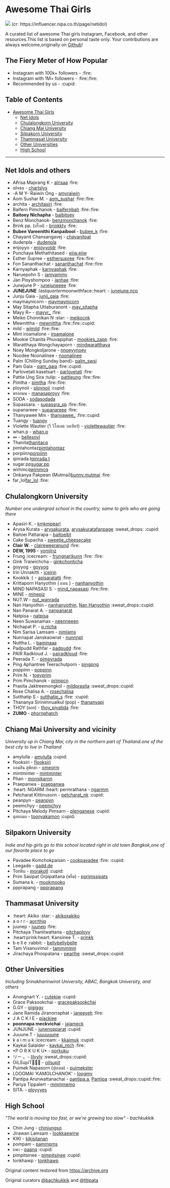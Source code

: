 <html>

<head>
    <meta charset="utf-8">
</head>

<body>
    <div id="descript" itemprop="description">
        <h1>Awesome Thai Girls</h1>
	    <img src="https://user-images.githubusercontent.com/7475592/135878586-60fadbef-65dd-40f0-a7a8-afe551e41d66.png" />
		(cr: https://influencer.nipa.co.th/page/netidol)
        <p>A curated list of awesome Thai girls Instagram, Facebook, and other resources.This list is based on personal taste only. Your contributions are always welcome,originally on <a href="https://github.com/titipata/awesome-thai-girls" rel="nofollow">Github</a>!</p>
        <!-- <p>Inspired by the <a href="https://github.com/sindresorhus/awesome" rel="nofollow">awesome</a> list.Using template from <a href="https://github.com/donnemartin/awesome-aws" rel="nofollow">awesome-aws</a>,Jekyll template from <a href="https://github.com/shlomi-noach/awesome-mysql" rel="nofollow">awesome-mysql</a> andEmoji from <a href="http://ellekasai.github.io/twemoji-awesome/" rel="nofollow">twemoji-awesome</a>.</p> -->
        <h2>The Fiery Meter of How Popular</h2>
        <ul>
            <li>Instagram with 100k+ followers - :fire:</li>
            <li>Instagram with 1M+ followers - :fire::fire:</li>
            <li>Recommended by us - :cupid:</li>
        </ul>
        <h2>Table of Contents</h2>
        <ul>
            <li><a href="#awesome-thai-girls" rel="nofollow">Awesome Thai Girls</a>
                <ul>
                    <li><a href="#net-idols-and-others" rel="nofollow">Net Idols</a></li>
                    <li><a href="#chulalongkorn-university" rel="nofollow">Chulalongkorn University</a></li>
                    <li><a href="#chiang-mai-university-and-vicinity" rel="nofollow">Chiang Mai University</a></li>
                    <li><a href="#silpakorn-university" rel="nofollow">Silpakorn University</a></li>
                    <li><a href="#thammasat-university" rel="nofollow">Thammasat University</a></li>
                    <li><a href="#other-universities" rel="nofollow">Other Universities</a></li>
                    <li><a href="#high-school" rel="nofollow">High School</a></li>
                </ul>
            </li>
        </ul>
        <hr>
        <h2>Net Idols and others</h2>
        <ul>
            <li>Aℓrisa Maprang K - <a href="https://www.instagram.com/alrisaa/" rel="nofollow">alrisaa</a> :fire:</li>
            <li>αlчѕѕ - <a href="https://www.instagram.com/charlslys/" rel="nofollow">charlslys</a></li>
            <li>-A M Y- Raiwin Ong - <a href="https://www.instagram.com/amyraiwin/" rel="nofollow">amyraiwin</a></li>
            <li>Aom Sushar M. - <a href="https://www.instagram.com/aom_sushar/" rel="nofollow">aom_sushar</a> :fire::fire:</li>
            <li>archita - <a href="https://www.instagram.com/architasiri/" rel="nofollow">architasiri</a> :fire:</li>
            <li>Baifern Pimchanok - <a href="https://www.instagram.com/baifernbah/" rel="nofollow">baifernbah</a> :fire::fire:</li>
            <li><strong>Baitoey Nichapha</strong> - <a href="https://www.instagram.com/baibitoey/" rel="nofollow">baibitoey</a></li>
            <li>Benz Monchanok- <a href="https://www.instagram.com/benzmonchanok/" rel="nofollow">benzmonchanok</a> :fire:</li>
            <li>Brink pp. (บริ๊งค์) - <a href="https://www.instagram.com/brinkkty/" rel="nofollow">brinkkty</a> :fire:</li>
            <li><strong>Bubee Vareenithi Kanpaibool</strong> - <a href="https://www.instagram.com/bubee_k/" rel="nofollow">bubee_k</a> :fire:</li>
            <li>Chayanit Chansangavej - <a href="https://www.instagram.com/chayanitpat/" rel="nofollow">chayanitpat</a></li>
            <li>dudenpla - <a href="https://www.instagram.com/dudenpla/" rel="nofollow">dudenpla</a></li>
            <li>enjoyyo - <a href="https://www.instagram.com/enjoyyotdr/" rel="nofollow">enjoyyotdr</a> :fire:</li>
            <li>Punchaya Methathitased - <a href="https://www.instagram.com/eiiw.eiiw/" rel="nofollow">eiiw.eiiw</a></li>
            <li>Esther Supree - <a href="https://www.instagram.com/esthersupree/" rel="nofollow">esthersupree</a> :fire::fire:</li>
            <li>Fon Sananthachat - <a href="https://www.instagram.com/sananthachat/" rel="nofollow">sananthachat</a> :fire::fire:</li>
            <li>Karnyaphak - <a href="https://www.instagram.com/karnyaphak/" rel="nofollow">karnyaphak</a> :fire:</li>
            <li>Naruepohn S - <a href="https://www.instagram.com/jamyammy/" rel="nofollow">jamyammy</a></li>
            <li>Jan Ployshompoo - <a href="https://www.instagram.com/janhae/" rel="nofollow">janhae</a> :fire:</li>
            <li>Junejune P - <a href="https://www.instagram.com/junejuneeee/" rel="nofollow">junejuneeee</a> :fire:</li>
            <li><strong>JUNEJUNE</strong> :last<em>quarter</em>moon<em>with</em>face::heart: - <a href="https://www.instagram.com/junejune.ncp/" rel="nofollow">junejune.ncp</a></li>
            <li>Junju Gaia - <a href="https://www.instagram.com/junji_gaia/" rel="nofollow">junji_gaia</a> :fire:</li>
            <li>maymaynicorn - <a href="https://www.instagram.com/maymaynicorn/" rel="nofollow">maymaynicorn</a></li>
            <li>May Sitapha Uttaburanont - <a href="https://www.instagram.com/may_sitapha/" rel="nofollow">may_sitapha</a></li>
            <li>Mayy R~ - <a href="https://www.instagram.com/mayyr_/" rel="nofollow">mayyr_</a> :fire:</li>
            <li>Meiko Chonnikan N :star: - <a href="https://www.instagram.com/meikocnk/" rel="nofollow">meikocnk</a></li>
            <li>Mewnittha - <a href="https://www.instagram.com/mewnittha/" rel="nofollow">mewnittha</a> :fire::fire::cupid:</li>
            <li>mild - <a href="https://www.instagram.com/wjmild/" rel="nofollow">wjmild</a> :fire::fire:</li>
            <li>Mint iroamalone - <a href="https://www.instagram.com/iroamalone/" rel="nofollow">iroamalone</a></li>
            <li>Mookie Chanita Phuvapiphat - <a href="https://www.instagram.com/mookies_zapp" rel="nofollow">mookies_zapp</a> :fire:</li>
            <li>Waratthaya Wongchayaporn - <a href="https://www.instagram.com/mindwaratthaya/" rel="nofollow">mindwaratthaya</a></li>
            <li>Noey Mongkoljarone - <a href="https://www.instagram.com/nnoeyynoey/" rel="nofollow">nnoeyynoey</a></li>
            <li>Noodee Noonalinee - <a href="https://www.instagram.com/noonalinee/" rel="nofollow">noonalinee</a></li>
            <li>Palm (Chilling Sunday band)- <a href="https://www.instagram.com/palm_swsi/" rel="nofollow">palm_swsi</a></li>
            <li>Pam Gaia - <a href="https://www.instagram.com/pam_gaia/" rel="nofollow">pam_gaia</a> :fire::cupid:</li>
            <li>Parlovetati kasetsart - <a href="https://www.instagram.com/parlovetati/" rel="nofollow">parlovetati</a> :fire:</li>
            <li>Pattie Ung Sira :tulip: - <a href="https://www.instagram.com/pattieung/" rel="nofollow">pattieung</a> :fire::fire:</li>
            <li>Pimtha - <a href="https://www.instagram.com/pimtha/" rel="nofollow">pimtha</a> :fire::fire:</li>
            <li>ploynoii - <a href="https://www.instagram.com/ploynoii/" rel="nofollow">ploynoii</a> :cupid:</li>
            <li>พรอยมน - <a href="https://www.instagram.com/manasaproyy/" rel="nofollow">manasaproyy</a> :fire:</li>
            <li>SODA - <a href="https://www.instagram.com/sodasodada/" rel="nofollow">sodasodada</a></li>
            <li>Supassara. - <a href="https://www.instagram.com/supassra_sp/" rel="nofollow">supassra_sp</a> :fire::fire:</li>
            <li>supanareee - <a href="https://www.instagram.com/supanareee/" rel="nofollow">supanareee</a> :fire:</li>
            <li>Thanyawee Mm - <a href="https://www.instagram.com/thanyawee_/" rel="nofollow">thanyawee_</a> :fire::cupid:</li>
            <li>Tuangy - <a href="https://www.instagram.com/tuangy/" rel="nofollow">tuangy</a></li>
            <li>Violette Wautier (วี วิโอเลต วอเทียร์) - <a href="https://www.instagram.com/violettewautier/" rel="nofollow">violettewautier</a> :fire:</li>
            <li>whan.p - <a href="https://www.instagram.com/whan.p/" rel="nofollow">whan.p</a></li>
            <li>∞ - <a href="https://www.instagram.com/bellesnvl/" rel="nofollow">bellesnvl</a></li>
            <li>Thanita<a href="https://www.instagram.com/thanitacq/" rel="nofollow">thanitacq</a></li>
            <li>pimtahontaz<a href="https://www.instagram.com/pimtahontaz/" rel="nofollow">pimtahontaz</a></li>
            <li>porpiinn<a href="https://www.instagram.com/porpiinn/" rel="nofollow">porpiinn</a></li>
            <li>qinrada.t<a href="https://www.instagram.com/qinrada.t/" rel="nofollow">qinrada.t</a></li>
            <li>sugar.pp<a href="https://www.instagram.com/sugar.pp/" rel="nofollow">sugar.pp</a></li>
            <li>wimmcq<a href="https://www.instagram.com/wimmcq/" rel="nofollow">wimmcq</a></li>
            <li>Onkanya Pakpean (Mutmai)<a href="https://www.instagram.com/bunny.mutmai/" rel="nofollow">bunny.mutmai</a> :fire:</li>
            <li>far_lol<a href="https://www.instagram.com/far_lol/" rel="nofollow">far_lol</a> :fire:</li>
        </ul>
        <h2>Chulalongkorn University</h2>
        <p><em>Number one undergrad school in the country, same to girls who are going there</em></p>
        <ul>
            <li>Apasiri K. - <a href="https://www.instagram.com/kmkmpearl/" rel="nofollow">kmkmpearl</a></li>
            <li>Arysa Kurata - <a href="https://www.instagram.com/arysakurata/" rel="nofollow">arysakurata</a>, <a href="https://www.facebook.com/arysakuratafanpage/" rel="nofollow">arysakuratafanpage</a> :sweat_drops: :cupid:</li>
            <li>Baitoei Pattarapa - <a href="https://www.instagram.com/baitoeibt/" rel="nofollow">baitoeibt</a></li>
            <li>Cake Supacha - <a href="https://www.instagram.com/sweetie_cheesecake/" rel="nofollow">sweetie_cheesecake</a></li>
            <li><strong>Clair W.</strong> - <a href="https://www.instagram.com/claireweeranund/" rel="nofollow">claireweeranund</a> :fire:</li>
            <li><strong>DEW, 1995</strong> - <a href="https://www.instagram.com/yomiinz/" rel="nofollow">yomiinz</a></li>
            <li>Frung :icecream: - <a href="https://www.instagram.com/frungnarikunn/" rel="nofollow">frungnarikunn</a> :fire: :fire:</li>
            <li>Gink Traiwichcha - <a href="https://www.instagram.com/ginkchonticha/" rel="nofollow">ginkchonticha</a></li>
            <li>goyyog - <a href="https://www.instagram.com/goyyog/" rel="nofollow">goyyog</a></li>
            <li>Irin Unnakitti - <a href="https://www.instagram.com/iceirin/" rel="nofollow">iceirin</a></li>
            <li>Kookkik :) - <a href="https://www.instagram.com/apisaratatti/" rel="nofollow">apisaratatti</a> :fire:</li>
            <li>Krittaporn Hanyothin ( แนน ) - <a href="https://www.instagram.com/nanhanyothin/" rel="nofollow">nanhanyothin</a></li>
            <li>MIND NAPASASI S. - <a href="https://www.instagram.com/mind_napasasi/" rel="nofollow">mind_napasasi</a> :fire::fire:</li>
            <li>MINE - <a href="https://www.instagram.com/minepiz/" rel="nofollow">minepiz</a></li>
            <li>NUT.W - <a href="https://www.instagram.com/nut_wanrada/" rel="nofollow">nut_wanrada</a></li>
            <li>Nan Hanyothin - <a href="https://www.instagram.com/nanhanyothin/" rel="nofollow">nanhanyothin</a>, <a href="https://www.facebook.com/profile.php?id=100007287195173" rel="nofollow">Nan Hanyothin</a> :sweat_drops::cupid:</li>
            <li>Nan Panarat A. - <a href="https://www.instagram.com/nanpanarat/" rel="nofollow">nanpanarat</a></li>
            <li>Natpisa - <a href="https://www.instagram.com/natpisa/" rel="nofollow">natpisa</a></li>
            <li>Neen Suwanamas - <a href="https://www.instagram.com/neenneeen/" rel="nofollow">neenneeen</a></li>
            <li>Nichapat P. - <a href="https://www.instagram.com/p.nicha/" rel="nofollow">p.nicha</a></li>
            <li>Nim Sarisa Lamsam - <a href="https://www.instagram.com/nimlams/" rel="nofollow">nimlams</a></li>
            <li>Nunnapat Janskaowrat - <a href="https://www.instagram.com/nunnnpt/" rel="nofollow">nunnnpt</a></li>
            <li>Nuttha L. - <a href="https://www.instagram.com/baminaaa/" rel="nofollow">baminaaa</a></li>
            <li>Padpudd Rathfar - <a href="https://www.instagram.com/padpudd/" rel="nofollow">padpudd</a> :fire:</li>
            <li>PAIR Radkloud J. - <a href="https://www.instagram.com/pairadkloud/" rel="nofollow">pairadkloud</a> :fire:</li>
            <li>Peerada T. - <a href="https://www.instagram.com/pimpyrada/" rel="nofollow">pimpyrada</a></li>
            <li>Ping Aphantree Teerachutporn - <a href="https://www.instagram.com/pingpng/" rel="nofollow">pingpng</a></li>
            <li>poppinn - <a href="https://www.instagram.com/poppinn/" rel="nofollow">poppinn</a></li>
            <li>Prim N. - <a href="https://www.instagram.com/toeyprim/" rel="nofollow">toeyprim</a></li>
            <li>Prim Pimchanok - <a href="https://www.instagram.com/primpcn/" rel="nofollow">primpcn</a></li>
            <li>Prasita Jaktreemongkol - <a href="https://www.instagram.com/mildprasita/" rel="nofollow">mildprasita</a> :sweat_drops::cupid:</li>
            <li>Rose Chalisa A. - <a href="https://www.instagram.com/rosechalisa/" rel="nofollow">rosechalisa</a></li>
            <li>Sutthatip S - <a href="https://www.instagram.com/sutthatip_s/" rel="nofollow">sutthatip_s</a> :fire: :cupid:</li>
            <li>Thananya Sirinimnualkul (pop) - <a href="https://www.instagram.com/thananyapj/" rel="nofollow">thananyapj</a></li>
            <li>THOY (ตอย) - <a href="https://www.instagram.com/thoy_piyatida/" rel="nofollow">thoy_piyatida</a> :fire:</li>
            <li><strong>ZUMO</strong> - <a href="https://www.instagram.com/phornphatch/" rel="nofollow">phornphatch</a></li>
        </ul>
        <h2>Chiang Mai University and vicinity</h2>
        <p><em>University up in Chiang Mai, city in the northern part of Thailand.one of the best city to live in Thailand</em></p>
        <ul>
            <li>amylulla - <a href="https://www.instagram.com/amylulla/" rel="nofollow">amylulla</a> :cupid:</li>
            <li>flooksiri - <a href="https://www.instagram.com/peemchyy/" rel="nofollow">flooksiri</a></li>
            <li>ออมสิน สุพิทชา - <a href="https://www.instagram.com/omeorm/" rel="nofollow">omeorm</a></li>
            <li>mintminter - <a href="https://www.instagram.com/mintminter/" rel="nofollow">mintminter</a></li>
            <li>Phan - <a href="https://www.instagram.com/monsikarnn/" rel="nofollow">monsikarnn</a></li>
            <li>Praepanwa - <a href="https://www.instagram.com/praepanwa/" rel="nofollow">praepanwa</a></li>
            <li>:heart: NGARM :heart: permrathana - <a href="https://www.instagram.com/ngarmm/" rel="nofollow">ngarmm</a></li>
            <li>Petcharat Kittinusorn - <a href="https://www.instagram.com/petcharat_nk/" rel="nofollow">petcharat_nk</a> :cupid:</li>
            <li>peanpyn - <a href="https://www.instagram.com/peanpyn/" rel="nofollow">peanpyn</a></li>
            <li>peemchyy - <a href="https://www.instagram.com/peemchyy/" rel="nofollow">peemchyy</a></li>
            <li>Pitchaya Melody Pimsarn - <a href="https://www.instagram.com/plenganese/" rel="nofollow">plenganese</a> :cupid:</li>
            <li>ตุลยกมล - <a href="https://www.instagram.com/toonyakamon/" rel="nofollow">toonyakamon</a> :cupid:</li>
        </ul>
        <h2>Silpakorn University</h2>
        <p><em>Indie and hip girls go to this school located right in old town Bangkok,one of our favorite place to go</em></p>
        <ul>
            <li>Pavadee Komchokpaisan - <a href="https://www.instagram.com/cookpavadee/" rel="nofollow">cookpavadee</a> :fire: :cupid:</li>
            <li>Leegade - <a href="https://www.instagram.com/gadd.de/" rel="nofollow">gadd.de</a></li>
            <li>Tonliu - <a href="https://www.instagram.com/morakotl/" rel="nofollow">morakotl</a> :cupid:</li>
            <li>Prim Sasipat Orpipattana (พริ้ม) - <a href="https://www.instagram.com/pprimssipats/" rel="nofollow">pprimssipats</a></li>
            <li>Sumana k. - <a href="https://www.instagram.com/mookmooko/" rel="nofollow">mookmooko</a></li>
            <li>ppprapang - <a href="https://www.instagram.com/ppprapang/" rel="nofollow">ppprapang</a></li>
        </ul>
        <h2>Thammasat University</h2>
        <ul>
            <li>:heart: Akiko :star: - <a href="https://www.instagram.com/akikoxakiko/" rel="nofollow">akikoxakiko</a></li>
            <li>a o r r - <a href="https://www.instagram.com/aorrthip/" rel="nofollow">aorrthip</a></li>
            <li>juunep - <a href="https://www.instagram.com/juunep/" rel="nofollow">juunep</a> :fire:</li>
            <li>Pitchaya Thanitwattana - <a href="https://www.instagram.com/pitchaployy/" rel="nofollow">pitchaployy</a></li>
            <li>:heart:prink:heart: Kansinee T. - <a href="https://www.instagram.com/prinkk/" rel="nofollow">prinkk</a></li>
            <li>b e ll e :rabbit: - <a href="https://www.instagram.com/bellybellybelle/" rel="nofollow">bellybellybelle</a></li>
            <li>Tam Visanuvimol - <a href="https://www.instagram.com/tammmmm/" rel="nofollow">tammmmm</a></li>
            <li>Jirachaya Phoopatana - <a href="https://www.instagram.com/pearlhe/" rel="nofollow">pearlhe</a> :sweat_drops::cupid:</li>
        </ul>
        <h2>Other Universities</h2>
        <p><em>Including Srinakharinwirot University, ABAC, Bangkok University, and others</em></p>
        <ul>
            <li>Anongnart Y. - <a href="https://www.instagram.com/cutekiw/" rel="nofollow">cutekiw</a> :cupid:</li>
            <li>Grace Paksookchai - <a href="https://www.instagram.com/gracepaksookchai/" rel="nofollow">gracepaksookchai</a></li>
            <li>G.GY - <a href="https://www.instagram.com/gigiggy/" rel="nofollow">gigiggy</a></li>
            <li>Jane Ramida Jiranorraphat - <a href="https://www.instagram.com/janeeyeh/" rel="nofollow">janeeyeh</a> :fire:</li>
            <li>J A C K I E - <a href="https://www.instagram.com/pjackiee/" rel="nofollow">pjackiee</a></li>
            <li><strong>poonnapa meckvichai</strong> - <a href="https://www.instagram.com/jajameck/" rel="nofollow">jajameck</a></li>
            <li>JUNJUNE - <a href="https://www.instagram.com/junenopparat/" rel="nofollow">junenopparat</a> :cupid:</li>
            <li>Juuune.T - <a href="https://www.instagram.com/juuuuuune/" rel="nofollow">juuuuuune</a></li>
            <li>k a i m u k :icecream: - <a href="https://www.instagram.com/kkaimuk/" rel="nofollow">kkaimuk</a> :cupid:</li>
            <li>Kaykai Salaider - <a href="https://www.instagram.com/kaykai_ntch/" rel="nofollow">kaykai_ntch</a> :fire:</li>
            <li>•P O R K U K U• - <a href="https://www.instagram.com/porkuku/" rel="nofollow">porkuku</a></li>
            <li>リー 。- <a href="https://www.instagram.com/lilyyly/" rel="nofollow">lilyyly</a> :sweat_drops::cupid:</li>
            <li>OiLSupiT🐷🍰🍭 - <a href="https://www.instagram.com/oilsupit/" rel="nofollow">oilsupit</a></li>
            <li>Puimek Napasorn (ปุยเมฆ) - <a href="https://www.instagram.com/puimekster/" rel="nofollow">puimekster</a></li>
            <li>LOOGMAI 'KAMOLCHANOK' - <a href="https://www.instagram.com/loogmy/" rel="nofollow">loogmy</a></li>
            <li>Pantipa Arunwattanachai - <a href="https://www.instagram.com/pantipa.a/" rel="nofollow">pantipa.a</a>, <a href="https://www.facebook.com/Pui.pantipa" rel="nofollow">Pantipa</a> :sweat_drops::cupid::fire:</li>
            <li>Pariya Tippalert - <a href="https://www.instagram.com/mmmmemo/" rel="nofollow">mmmmemo</a></li>
            <li>SITA. - <a href="https://www.instagram.com/ployyyes/" rel="nofollow">ployyyes</a></li>
        </ul>
        <h2>High School</h2>
        <p><em>"The world is moving too fast, or we're growing too slow" - bachkukkik</em></p>
        <ul>
            <li>Chin Jung - <a href="https://www.instagram.com/chinjungsq/" rel="nofollow">chinjungsq</a></li>
            <li>Jirawan Lamsam - <a href="https://www.instagram.com/lookkaewjrw/" rel="nofollow">lookkaewjrw</a></li>
            <li>KIKI - <a href="https://www.instagram.com/kikisitanan/" rel="nofollow">kikisitanan</a></li>
            <li>pompam - <a href="https://www.instagram.com/pammpms/" rel="nofollow">pammpms</a></li>
            <li>แพง - <a href="https://www.instagram.com/paanq/" rel="nofollow">paanq</a> :cupid:</li>
            <li>pimpitsinee - <a href="https://www.instagram.com/pimpitsinee/" rel="nofollow">pimpitsinee</a> :cupid:</li>
            <li>tonkhawp - <a href="https://www.instagram.com/tonkhawp/" rel="nofollow">tonkhawp</a></li>
        </ul>
        <p>Original content restored from
        <a href="https://archive.org/details/github.com-bachkukkik-awesome-thai-girls_-_2017-08-01_16-10-59#awesome-thai-girls">
        	https://archive.org
        </a></p>
        <p>Original curators 
        <a href="https://github.com/bachkukkik">@bachkukkik</a>
		 and <a href="https://github.com/titipata">@titipata</div></p>
    </div>
</body>

</html>
